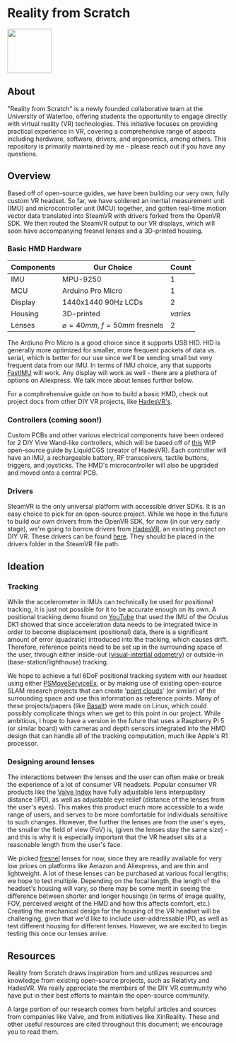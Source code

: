 # Reality from Scratch

<img src="https://github.com/kennynahh/reality-from-scratch/assets/86166209/60a159f4-3cd3-422a-b64f-7fdb6bef2cae" width="100" height="100">

## About

"Reality from Scratch" is a newly founded collaborative team at the University of Waterloo, offering students the opportunity to engage directly with virtual reality (VR) technologies. This initiative focuses on providing practical experience in VR, covering a comprehensive range of aspects including hardware, software, drivers, and ergonomics, among others. This repository is primarily maintained by me - please reach out if you have any questions.

## Overview

Based off of open-source guides, we have been building our very own, fully custom VR headset. So far, we have soldered an inertial measurement unit (IMU) and microcontroller unit (MCU) together, and gotten real-time motion vector data translated into SteamVR with drivers forked from the OpenVR SDK. We then routed the SteamVR output to our VR displays, which will soon have accompanying fresnel lenses and a 3D-printed housing.

### Basic HMD Hardware

| **Components** | **Our Choice** | **Count** |
| --- | --- | --- |
| IMU | MPU-9250 | 1 |
| MCU | Arduino Pro Micro | 1 |
| Display | 1440x1440 90Hz LCDs | 2 |
| Housing | 3D-printed | *varies* |
| Lenses | $⌀=40mm,$ $f = 50mm$ fresnels | 2 |

The Ardiuno Pro Micro is a good choice since it supports USB HID. HID is generally more optimized for smaller, more frequent packets of data vs. serial, which is better for our use since we'll be sending small but very frequent data from our IMU. In terms of IMU choice, any that supports [FastIMU](https://github.com/LiquidCGS/FastIMU) will work. Any display will work as well - there are a plethora of options on Aliexpress. We talk more about lenses further below.

For a comphrehensive guide on how to build a basic HMD, check out project docs from other DIY VR projects, like [HadesVR's](https://github.com/HadesVR/HadesVR/blob/main/docs/DocsIndex.md).

### Controllers (coming soon!)

Custom PCBs and other various electrical components have been ordered for 2 DIY Vive Wand-like controllers, which will be based off of [this](https://github.com/HadesVR/Wand-Controller) WIP open-source guide by LiquidCGS (creator of HadesVR). Each controller will have an IMU, a rechargeable battery, RF transceivers, tactile buttons, triggers, and joysticks. The HMD's microcontroller will also be upgraded and moved onto a central PCB.

### Drivers

SteamVR is the only universal platform with accessible driver SDKs. It is an easy choice to pick for an open-source project. While we hope in the future to build our own drivers from the OpenVR SDK, for now (in our very early stage), we're going to borrow drivers from [HadesVR](https://github.com/HadesVR/HadesVR), an existing project on DIY VR. These drivers can be found [here](https://github.com/kennynahh/reality-from-scratch/tree/main/drivers). They should be placed in the drivers folder in the SteamVR file path.

## Ideation

### Tracking

While the accelerometer in IMUs can technically be used for positional tracking, it is just not possible for it to be accurate enough on its own. A positional tracking demo found on [YouTube](https://youtu.be/_q_8d0E3tDk?si=je-FXEluvx5F-icd) that used the IMU of the Oculus DK1 showed that since acceleration data needs to be integrated twice in order to become displacement (positional) data, there is a significant amount of error (quadratic) introduced into the tracking, which causes drift. Therefore, reference points need to be set up in the surrounding space of the user, through either inside-out ([visual-intertial odometry](https://en.wikipedia.org/wiki/Visual_odometry)) or outside-in (base-station/lighthouse) tracking.

We hope to achieve a full 6DoF positional tracking system with our headset using either [PSMoveServiceEx](https://github.com/psmoveservice/PSMoveService), or by making use of existing open-source SLAM research projects that can create '[point clouds](https://en.wikipedia.org/wiki/Point_cloud)' (or similar) of the surrounding space and use this information as reference points. Many of these projects/papers (like [Basalt](https://github.com/VladyslavUsenko/basalt-mirror)) were made on Linux, which could possibly complicate things when we get to this point in our project. While ambitious, I hope to have a version in the future that uses a Raspberry Pi 5 (or similar board) with cameras and depth sensors integrated into the HMD design that can handle all of the tracking computation, much like Apple's R1 processor.

### Designing around lenses

The interactions between the lenses and the user can often make or break the experience of a lot of consumer VR headsets. Popular consumer VR products like the [Valve Index](https://www.valvesoftware.com/en/index/deep-dive/) have fully adjustable lens interpupilary distance (IPD), as well as adjustable eye relief (distance of the lenses from the user's eyes). This makes this product much more accessible to a wide range of users, and serves to be more comfortable for individuals sensitiive to such changes. However, the further the lenses are from the user's eyes, the smaller the field of view (FoV) is, (given the lenses stay the same size) - and this is why it is especially important that the VR headset sits at a reasonable length from the user's face.

We picked [fresnel](https://xinreality.com/wiki/Fresnel_lens) lenses for now, since they are readily available for very low prices on platforms like Amazon and Aliexpress, and are thin and lightweight. A lot of these lenses can be purchased at various focal lengths; we hope to test multiple. Depending on the focal length, the length of the headset's housing will vary, so there may be some merit in seeing the difference between shorter and longer housings (in terms of image quality, FOV, perceived weight of the HMD and how this affects comfort, etc.) Creating the mechanical design for the housing of the VR headset will be challenging, given that we'd like to include user-addressable IPD, as well as test different housing for different lenses. However, we are excited to begin testing this once our lenses arrive.

## Resources

Reality from Scratch draws inspiration from and utilizes resources and knowledge from existing open-source projects, such as Relativty and HadesVR. We really appreciate the members of the DIY VR community who have put in their best efforts to maintain the open-source community.

A large portion of our research comes from helpful articles and sources from companies like Valve, and from initiatives like XinReality. These and other useful resources are cited throughout this document; we encourage you to read them.
